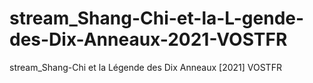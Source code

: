 # stream_Shang-Chi-et-la-L-gende-des-Dix-Anneaux-2021-VOSTFR
stream_Shang-Chi et la Légende des Dix Anneaux [2021] VOSTFR

